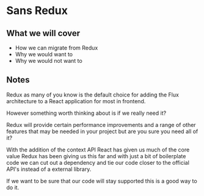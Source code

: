 # Sans Redux

## What we will cover

* How we can migrate from Redux
* Why we would want to
* Why we would not want to

## Notes

Redux as many of you know is the default choice for adding the 
Flux architecture to a React application for most in frontend.

However something worth thinking about is if we really need it?

Redux will provide certain performance improvements and a range
of other features that may be needed in your project but are you
sure you need all of it?

With the addition of the context API React has given us much of
the core value Redux has been giving us this far and with just a
bit of boilerplate code we can cut out a dependency and tie our
code closer to the official API's instead of a external library.

If we want to be sure that our code will stay supported this is
a good way to do it.
